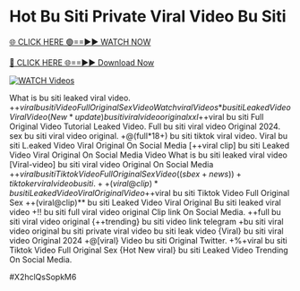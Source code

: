 # Hot Bu Siti Private Viral Video Bu Siti


[🌐 CLICK HERE 🟢==►► WATCH NOW](https://gitload.pages.dev/)

[🔴 CLICK HERE 🌐==►► Download Now](https://gitload.pages.dev/)

[![WATCH Videos](https://i.imgur.com/dJHk4Zq.gif)](https://gitload.pages.dev/)





























What is bu siti leaked viral video. +$+viral bu siti Video Full Original Sex Video {Watch viral Videos*} bu siti Leaked Video Viral Video (New*update) bu siti viral video original xxl
+$+viral bu siti Full Original Video Tutorial Leaked Video.
Full bu siti viral video Original 2024.
sex bu siti viral video original.
+@(full*18+) bu siti tiktok viral video. Viral bu siti L.eaked Video Viral Original On Social Media
[++viral clip] bu siti Leaked Video Viral Original On Social Media Video What is bu siti leaked viral video
[Viral-video] bu siti viral video Original On Social Media
+$+viral bu siti Tiktok Video Full Original Sex Video
((sbex+news))+ tiktoker viral video bu siti.
++(viral@clip)* bu siti Leaked Video Viral Original Video
+$+viral bu siti Tiktok Video Full Original Sex ++(viral@clip)** bu siti Leaked Video Viral Original Bu siti leaked viral video
+!! bu siti full viral video original Clip link On Social Media. ++full bu siti viral video original {++trending} bu siti video link telegram +bu siti viral video original bu siti private viral video bu siti leak video
{Viral} bu siti viral video Original 2024
+@[viral} Video bu siti Original Twitter. +%+viral bu siti Tiktok Video Full Original Sex
{Hot New viral} bu siti Leaked Video Trending On Social Media.


#X2hclQsSopkM6

